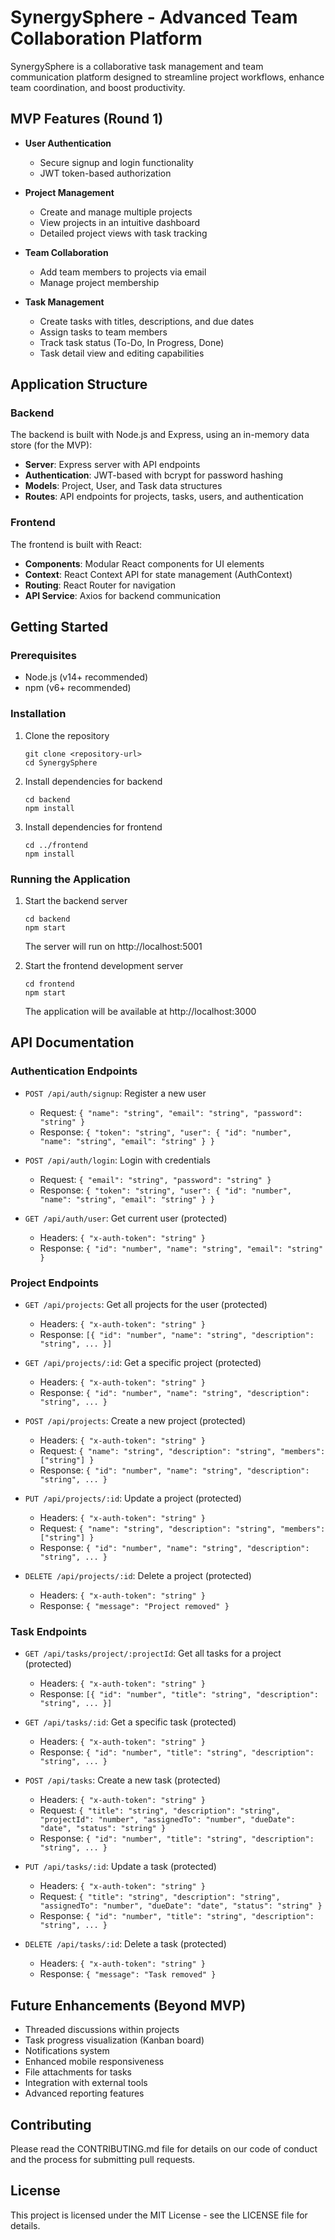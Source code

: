 # SynergySphere - Advanced Team Collaboration Platform

SynergySphere is a collaborative task management and team communication platform designed to streamline project workflows, enhance team coordination, and boost productivity.

## MVP Features (Round 1)

- **User Authentication**
  - Secure signup and login functionality
  - JWT token-based authorization

- **Project Management**
  - Create and manage multiple projects
  - View projects in an intuitive dashboard
  - Detailed project views with task tracking

- **Team Collaboration**
  - Add team members to projects via email
  - Manage project membership

- **Task Management**
  - Create tasks with titles, descriptions, and due dates
  - Assign tasks to team members
  - Track task status (To-Do, In Progress, Done)
  - Task detail view and editing capabilities

## Application Structure

### Backend

The backend is built with Node.js and Express, using an in-memory data store (for the MVP):

- **Server**: Express server with API endpoints
- **Authentication**: JWT-based with bcrypt for password hashing
- **Models**: Project, User, and Task data structures
- **Routes**: API endpoints for projects, tasks, users, and authentication

### Frontend

The frontend is built with React:

- **Components**: Modular React components for UI elements
- **Context**: React Context API for state management (AuthContext)
- **Routing**: React Router for navigation
- **API Service**: Axios for backend communication

## Getting Started

### Prerequisites

- Node.js (v14+ recommended)
- npm (v6+ recommended)

### Installation

1. Clone the repository
   ```
   git clone <repository-url>
   cd SynergySphere
   ```

2. Install dependencies for backend
   ```
   cd backend
   npm install
   ```

3. Install dependencies for frontend
   ```
   cd ../frontend
   npm install
   ```

### Running the Application

1. Start the backend server
   ```
   cd backend
   npm start
   ```
   The server will run on http://localhost:5001

2. Start the frontend development server
   ```
   cd frontend
   npm start
   ```
   The application will be available at http://localhost:3000

## API Documentation

### Authentication Endpoints

- `POST /api/auth/signup`: Register a new user
  - Request: `{ "name": "string", "email": "string", "password": "string" }`
  - Response: `{ "token": "string", "user": { "id": "number", "name": "string", "email": "string" } }`

- `POST /api/auth/login`: Login with credentials
  - Request: `{ "email": "string", "password": "string" }`
  - Response: `{ "token": "string", "user": { "id": "number", "name": "string", "email": "string" } }`

- `GET /api/auth/user`: Get current user (protected)
  - Headers: `{ "x-auth-token": "string" }`
  - Response: `{ "id": "number", "name": "string", "email": "string" }`

### Project Endpoints

- `GET /api/projects`: Get all projects for the user (protected)
  - Headers: `{ "x-auth-token": "string" }`
  - Response: `[{ "id": "number", "name": "string", "description": "string", ... }]`

- `GET /api/projects/:id`: Get a specific project (protected)
  - Headers: `{ "x-auth-token": "string" }`
  - Response: `{ "id": "number", "name": "string", "description": "string", ... }`

- `POST /api/projects`: Create a new project (protected)
  - Headers: `{ "x-auth-token": "string" }`
  - Request: `{ "name": "string", "description": "string", "members": ["string"] }`
  - Response: `{ "id": "number", "name": "string", "description": "string", ... }`

- `PUT /api/projects/:id`: Update a project (protected)
  - Headers: `{ "x-auth-token": "string" }`
  - Request: `{ "name": "string", "description": "string", "members": ["string"] }`
  - Response: `{ "id": "number", "name": "string", "description": "string", ... }`

- `DELETE /api/projects/:id`: Delete a project (protected)
  - Headers: `{ "x-auth-token": "string" }`
  - Response: `{ "message": "Project removed" }`

### Task Endpoints

- `GET /api/tasks/project/:projectId`: Get all tasks for a project (protected)
  - Headers: `{ "x-auth-token": "string" }`
  - Response: `[{ "id": "number", "title": "string", "description": "string", ... }]`

- `GET /api/tasks/:id`: Get a specific task (protected)
  - Headers: `{ "x-auth-token": "string" }`
  - Response: `{ "id": "number", "title": "string", "description": "string", ... }`

- `POST /api/tasks`: Create a new task (protected)
  - Headers: `{ "x-auth-token": "string" }`
  - Request: `{ "title": "string", "description": "string", "projectId": "number", "assignedTo": "number", "dueDate": "date", "status": "string" }`
  - Response: `{ "id": "number", "title": "string", "description": "string", ... }`

- `PUT /api/tasks/:id`: Update a task (protected)
  - Headers: `{ "x-auth-token": "string" }`
  - Request: `{ "title": "string", "description": "string", "assignedTo": "number", "dueDate": "date", "status": "string" }`
  - Response: `{ "id": "number", "title": "string", "description": "string", ... }`

- `DELETE /api/tasks/:id`: Delete a task (protected)
  - Headers: `{ "x-auth-token": "string" }`
  - Response: `{ "message": "Task removed" }`

## Future Enhancements (Beyond MVP)

- Threaded discussions within projects
- Task progress visualization (Kanban board)
- Notifications system
- Enhanced mobile responsiveness
- File attachments for tasks
- Integration with external tools
- Advanced reporting features

## Contributing

Please read the CONTRIBUTING.md file for details on our code of conduct and the process for submitting pull requests.

## License

This project is licensed under the MIT License - see the LICENSE file for details.